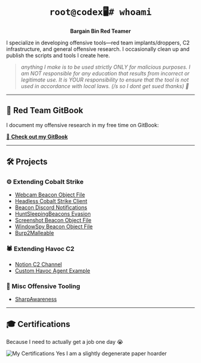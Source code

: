 <!-- Centered header with CLI-style prompt -->
<div align="center">
  <h1><code>root@codex🖥️# whoami</code></h1>
  <p><strong>Bargain Bin Red Teamer</strong></p>
</div>

<!-- Intro paragraph -->
<p>I specialize in developing offensive tools—red team implants/droppers, C2 infrastructure, and general offensive research. I occasionally clean up and publish the scripts and tools I create here.</p>

<!-- Disclaimer styled as a blockquote -->
<blockquote>
  <em>anything I make is to be used strictly ONLY for malicious purposes. I am NOT responsible for any education that results from incorrect or legitimate use. It is YOUR responsibility to ensure that the tool is not used in accordance with local laws. (/s so I dont get sued thanks) 🤡</span></em>
</blockquote>

<hr />

<!-- GitBook section -->
<h2>🔗 Red Team GitBook</h2>
<p>I document my offensive research in my free time on GitBook:</p>
<p>
  <a href="https://codex-7.gitbook.io/codexs-terminal-window/" target="_blank">
    📖 <strong>Check out my GitBook</strong>
  </a>
</p>

<hr />

<!-- Projects section -->
<h2>🛠️ Projects</h2>

<h3>⚙️ Extending Cobalt Strike</h3>
<ul>
  <li><a href="https://github.com/CodeXTF2/WebcamBOF">Webcam Beacon Object File</a></li>
  <li><a href="https://github.com/CodeXTF2/cobaltstrike-headless">Headless Cobalt Strike Client</a></li>
  <li><a href="https://github.com/CodeXTF2/beacon_notify_discordhook">Beacon Discord Notifications</a></li>
  <li><a href="https://github.com/CodeXTF2/BusySleepBeacon">HuntSleepingBeacons Evasion</a></li>
  <li><a href="https://github.com/CodeXTF2/ScreenshotBOF">Screenshot Beacon Object File</a></li>
  <li><a href="https://github.com/CodeXTF2/WindowSpy">WindowSpy Beacon Object File</a></li>
  <li><a href="https://github.com/CodeXTF2/Burp2Malleable">Burp2Malleable</a></li>
</ul>

<h3>🕷️ Extending Havoc C2</h3>
<ul>
  <li><a href="https://github.com/CodeXTF2/HavocNotion">Notion C2 Channel</a></li>
  <li><a href="https://github.com/CodeXTF2/PyHmmm">Custom Havoc Agent Example</a></li>
</ul>

<h3>🔧 Misc Offensive Tooling</h3>
<ul>
  <li><a href="https://github.com/CodeXTF2/SharpAwareness">SharpAwareness</a></li>
</ul>

<hr />

<!-- Certifications section -->
<h2>🎓 Certifications</h2>
<p>Because I need to actually get a job one day 😭</p>
<p>
  <img src="certs.jpg" alt="My Certifications"/>
  Yes I am a slightly degenerate paper hoarder
</p>
